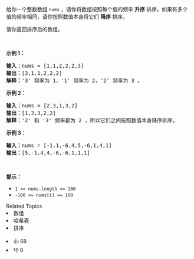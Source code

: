 <p>给你一个整数数组&nbsp;<code>nums</code>&nbsp;，请你将数组按照每个值的频率 <strong>升序</strong> 排序。如果有多个值的频率相同，请你按照数值本身将它们 <strong>降序</strong> 排序。&nbsp;</p>

<p>请你返回排序后的数组。</p>

<p>&nbsp;</p>

<p><strong>示例 1：</strong></p>

<pre><b>输入：</b>nums = [1,1,2,2,2,3]
<b>输出：</b>[3,1,1,2,2,2]
<b>解释：</b>'3' 频率为 1，'1' 频率为 2，'2' 频率为 3 。
</pre>

<p><strong>示例 2：</strong></p>

<pre><b>输入：</b>nums = [2,3,1,3,2]
<b>输出：</b>[1,3,3,2,2]
<b>解释：</b>'2' 和 '3' 频率都为 2 ，所以它们之间按照数值本身降序排序。
</pre>

<p><strong>示例 3：</strong></p>

<pre><b>输入：</b>nums = [-1,1,-6,4,5,-6,1,4,1]
<b>输出：</b>[5,-1,4,4,-6,-6,1,1,1]</pre>

<p>&nbsp;</p>

<p><strong>提示：</strong></p>

<ul> 
 <li><code>1 &lt;= nums.length &lt;= 100</code></li> 
 <li><code>-100 &lt;= nums[i] &lt;= 100</code></li> 
</ul>

<div><div>Related Topics</div><div><li>数组</li><li>哈希表</li><li>排序</li></div></div><br><div><li>👍 68</li><li>👎 0</li></div>